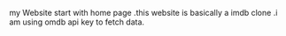 my Website start with home page .this website is basically a imdb clone .i am using omdb api key to fetch data.
